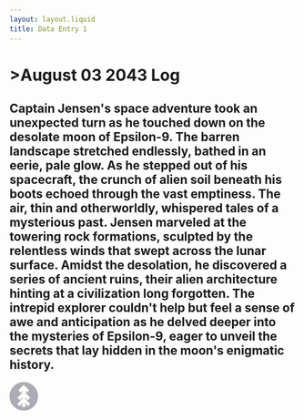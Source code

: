 ```yaml
---
layout: layout.liquid
title: Data Entry 1
---
```

# >August 03 2043 Log
<h2>Captain Jensen's space adventure took an unexpected turn as he touched down on the desolate moon of Epsilon-9. The barren landscape stretched endlessly, bathed in an eerie, pale glow. As he stepped out of his spacecraft, the crunch of alien soil beneath his boots echoed through the vast emptiness. The air, thin and otherworldly, whispered tales of a mysterious past. Jensen marveled at the towering rock formations, sculpted by the relentless winds that swept across the lunar surface. Amidst the desolation, he discovered a series of ancient ruins, their alien architecture hinting at a civilization long forgotten. The intrepid explorer couldn't help but feel a sense of awe and anticipation as he delved deeper into the mysteries of Epsilon-9, eager to unveil the secrets that lay hidden in the moon's enigmatic history.</h2>

<img class="about" alt="pine" src="/images/pine.png" width="50" />